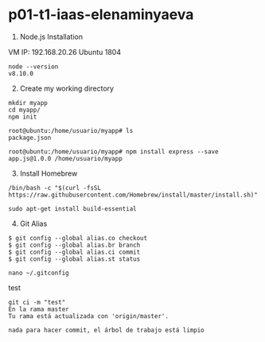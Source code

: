 # p01-t1-iaas-elenaminyaeva


1. Node.js Installation

VM IP: 192.168.20.26
Ubuntu 1804

```
node --version
v8.10.0
```

2. Create my working directory

```
mkdir myapp
cd myapp/
npm init
```

```
root@ubuntu:/home/usuario/myapp# ls
package.json
```

```
root@ubuntu:/home/usuario/myapp# npm install express --save
app.js@1.0.0 /home/usuario/myapp
```

3. Install Homebrew

```
/bin/bash -c "$(curl -fsSL https://raw.githubusercontent.com/Homebrew/install/master/install.sh)"
```

```
sudo apt-get install build-essential
```

4. Git Alias

```
$ git config --global alias.co checkout
$ git config --global alias.br branch
$ git config --global alias.ci commit
$ git config --global alias.st status
```

```
nano ~/.gitconfig
```

test
```
git ci -m "test"
En la rama master
Tu rama está actualizada con 'origin/master'.

nada para hacer commit, el árbol de trabajo está limpio
```

